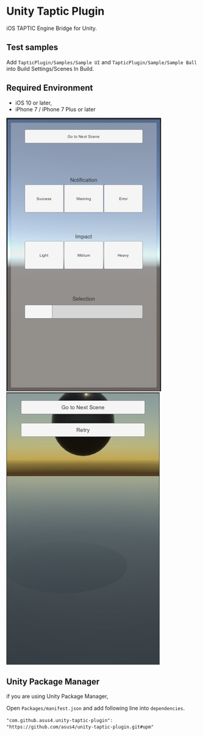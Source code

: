 Unity Taptic Plugin
===

iOS TAPTIC Engine Bridge for Unity. 


## Test samples

Add `TapticPlugin/Samples/Sample UI` and `TapticPlugin/Sample/Sample Ball` into Build Settings/Scenes In Build.

## Required Environment

- iOS 10 or later,  
- iPhone 7 / iPhone 7 Plus or later

![](image/capture1.png)
![](image/capture2.png)

## Unity Package Manager

if you are using Unity Package Manager,

Open `Packages/manifest.json` and add following line into `dependencies`.

`"com.github.asus4.unity-taptic-plugin": "https://github.com/asus4/unity-taptic-plugin.git#upm"`
